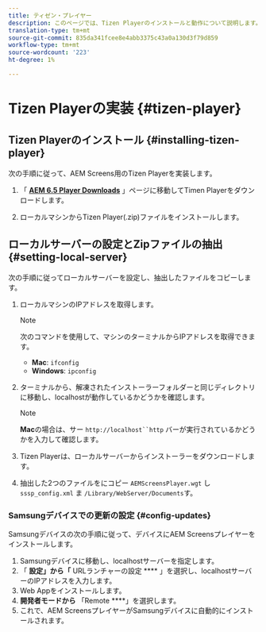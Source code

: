 ```yaml
---
title: ティゼン・プレイヤー
description: このページでは、Tizen Playerのインストールと動作について説明します。
translation-type: tm+mt
source-git-commit: 835da341fcee8e4abb3375c43a0a130d3f79d859
workflow-type: tm+mt
source-wordcount: '223'
ht-degree: 1%

---
```



# Tizen Playerの実装 {#tizen-player}

## Tizen Playerのインストール {#installing-tizen-player}

次の手順に従って、AEM Screens用のTizen Playerを実装します。

1. 「 [**AEM 6.5 Player Downloads**](https://download.macromedia.com/screens/) 」ページに移動してTimen Playerをダウンロードします。

1. ローカルマシンからTizen Player(.zip)ファイルをインストールします。

## ローカルサーバーの設定とZipファイルの抽出 {#setting-local-server}

次の手順に従ってローカルサーバーを設定し、抽出したファイルをコピーします。

1. ローカルマシンのIPアドレスを取得します。

   >[!NOTE]
   >次のコマンドを使用して、マシンのターミナルからIPアドレスを取得できます。
   >* **Mac**: `ifconfig`
   >* **Windows**: `ipconfig`


1. ターミナルから、解凍されたインストーラーフォルダーと同じディレクトリに移動し、localhostが動作しているかどうかを確認します。

   >[!NOTE]
   >**Mac**&#x200B;の場合は、サー `http://localhost``http` バーが実行されているかどうかを入力して確認します。

1. Tizen Playerは、ローカルサーバーからインストーラーをダウンロードします。

1. 抽出した2つのファイルをにコピー `AEMScreensPlayer.wgt` し `sssp_config.xml` ま `/Library/WebServer/Documents`す。

### Samsungデバイスでの更新の設定 {#config-updates}

Samsungデバイスの次の手順に従って、デバイスにAEM Screensプレイヤーをインストールします。

1. Samsungデバイスに移動し、localhostサーバーを指定します。
1. 「 **設定」から「** URLランチャーの設定 **** 」を選択し、localhostサーバーのIPアドレスを入力します。
1. Web Appをインストールします。
1. **開発者モードから** 「Remote ****」を選択します。
1. これで、AEM ScreensプレイヤーがSamsungデバイスに自動的にインストールされます。


